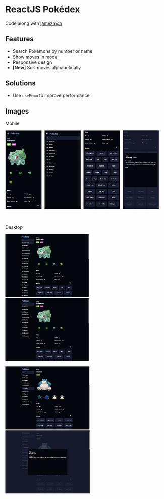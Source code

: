 # ReactJS Pokédex

Code along with [jamezmca](https://github.com/jamezmca)

## Features

- Search Pokémons by number or name
- Show moves in modal
- Responsive design
- **[New]** Sort moves alphabetically

## Solutions

- Use `useMemo` to improve performance

## Images

Mobile

<p>
  <img src="./public/images/pokedex-sm-1.png" height="250" style="margin-right: 5px;"/>
  <img src="./public/images/pokedex-sm-2.png" height="250" style="margin-right: 5px;"/>
  <img src="./public/images/pokedex-sm-3.png" height="250" style="margin-right: 5px;"/>
  <img src="./public/images/pokedex-sm-4.png" height="250"/>

  </p>
<br />

Desktop

<p>
  <img src="./public/images/pokedex-lg-1.png" height="200" style="margin-right: 5px;"/>
  <img src="./public/images/pokedex-lg-2.png" height="200"/>
</p>

<p>
  <img src="./public/images/pokedex-lg-3.png" height="200" style="margin-right: 5px;"/>
  <img src="./public/images/pokedex-lg-4.png" height="200"/>
</p>
